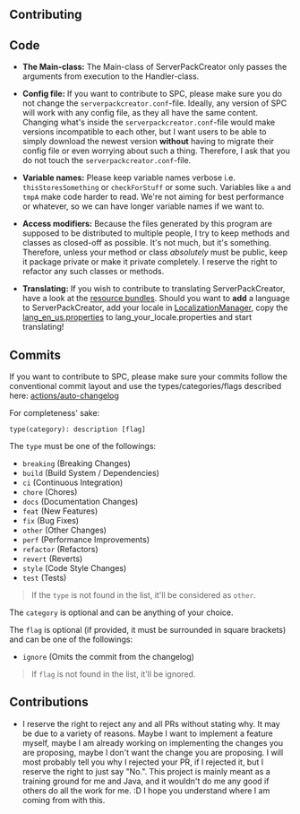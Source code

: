 ## Contributing

## Code

- **The Main-class:** The Main-class of ServerPackCreator only passes the arguments from execution to the Handler-class.

- **Config file:** If you want to contribute to SPC, please make sure you do not change the `serverpackcreator.conf`-file. Ideally, any version of SPC will work with any config file, as they all have the same content. Changing what's inside the `serverpackcreator.conf`-file would make versions incompatible to each other, but I want users to be able to simply download the newest version **without** having to migrate their config file or even worrying about such a thing.
Therefore, I ask that you do not touch the `serverpackcreator.conf`-file.
  
- **Variable names:** Please keep variable names verbose i.e. `thisStoresSomething` or `checkForStuff` or some such. Variables like `a` and `tmpA` make code harder to read. We're not aiming for best performance or whatever, so we can have longer variable names if we want to.

- **Access modifiers:** Because the files generated by this program are supposed to be distributed to multiple people, I try to keep methods and classes as closed-off as possible. It's not much, but it's something. Therefore, unless your method or class *absolutely* must be public, keep it package private or make it private completely. I reserve the right to refactor any such classes or methods.  

- **Translating:** If you wish to contribute to translating ServerPackCreator, have a look at the [resource bundles](https://github.com/Griefed/ServerPackCreator/tree/main/src/main/resources/de/griefed/resources/lang). Should you want to **add** a language to ServerPackCreator, add your locale in [LocalizationManager](https://github.com/Griefed/ServerPackCreator/blob/main/src/main/java/de/griefed/serverpackcreator/i18n/LocalizationManager.java), copy the [lang_en_us.properties](https://github.com/Griefed/ServerPackCreator/blob/main/src/main/resources/de/griefed/resources/lang/lang_en_us.properties) to lang_your_locale.properties and start translating!  

## Commits

If you want to contribute to SPC, please make sure your commits follow the conventional commit layout and use the types/categories/flags described here: [actions/auto-changelog](https://github.com/marketplace/actions/auto-changelog)

For completeness' sake:

```
type(category): description [flag]
```

The `type` must be one of the followings:

* `breaking` (Breaking Changes)
* `build` (Build System / Dependencies)
* `ci` (Continuous Integration)
* `chore` (Chores)
* `docs` (Documentation Changes)
* `feat` (New Features)
* `fix` (Bug Fixes)
* `other` (Other Changes)
* `perf` (Performance Improvements)
* `refactor` (Refactors)
* `revert` (Reverts)
* `style` (Code Style Changes)
* `test` (Tests)

> If the `type` is not found in the list, it'll be considered as `other`.

The `category` is optional and can be anything of your choice.

The `flag` is optional (if provided, it must be surrounded in square brackets) and can be one of the followings:

* `ignore` (Omits the commit from the changelog)

> If `flag` is not found in the list, it'll be ignored.
> 

## Contributions

* I reserve the right to reject any and all PRs without stating why. It may be due to a variety of reasons. Maybe I want to implement a feature myself, maybe I am already working on implementing the changes you are proposing, maybe I don't want the change you are proposing. I will most probably tell you why I rejected your PR, if I rejected it, but I reserve the right to just say "No.". This project is mainly meant as a training ground for me and Java, and it wouldn't do me any good if others do all the work for me. :D I hope you understand where I am coming from with this.
